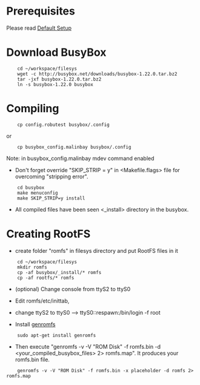 Prerequisites
=========
Please read [Default Setup](https://github.com/mehmetalinbay/uclinux/blob/master/default_setup_README.md)
 
Download BusyBox
=========
```
	cd ~/workspace/filesys
	wget -c http://busybox.net/downloads/busybox-1.22.0.tar.bz2
	tar -jxf busybox-1.22.0.tar.bz2
	ln -s busybox-1.22.0 busybox
```
Compiling
=========
```
	cp config.robutest busybox/.config
```
or
```
	cp busybox_config.malinbay busybox/.config
```
Note: in busybox_config.malinbay mdev command enabled

* Don't forget override "SKIP_STRIP = y" in <Makefile.flags> file for overcoming "stripping error".
```
	cd busybox
	make menuconfig
	make SKIP_STRIP=y install
```
* All compiled files have been seen <_install> directory in the busybox.

Creating RootFS
=========
* create folder "romfs" in filesys directory and put RootFS files in it
```
	cd ~/workspace/filesys
	mkdir romfs
	cp -af busybox/_install/* romfs
	cp -af rootfs/* romfs
```
* (optional) Change console from ttyS2 to ttyS0
* Edit romfs/etc/inittab, 
* change ttyS2 to ttyS0 --> ttyS0::respawn:/bin/login -f root


* Install [genromfs](http://romfs.sourceforge.net/)
```
	sudo apt-get install genromfs
```
* Then execute "genromfs -v -V "ROM Disk" -f romfs.bin -d <your_compiled_busybox_files> 2> romfs.map". It produces your romfs.bin file.
```
	genromfs -v -V "ROM Disk" -f romfs.bin -x placeholder -d romfs 2> romfs.map
```
